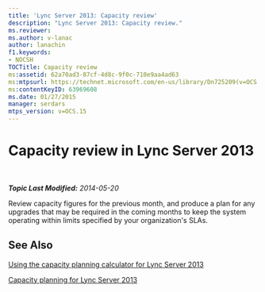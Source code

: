 ```yaml
---
title: 'Lync Server 2013: Capacity review'
description: "Lync Server 2013: Capacity review."
ms.reviewer: 
ms.author: v-lanac
author: lanachin
f1.keywords:
- NOCSH
TOCTitle: Capacity review
ms:assetid: 62a70ad3-87cf-4d8c-9f0c-710e9aa4ad63
ms:mtpsurl: https://technet.microsoft.com/en-us/library/Dn725209(v=OCS.15)
ms:contentKeyID: 63969608
ms.date: 01/27/2015
manager: serdars
mtps_version: v=OCS.15
---
```


# Capacity review in Lync Server 2013

<div data-xmlns="http://www.w3.org/1999/xhtml">

<div class="topic" data-xmlns="http://www.w3.org/1999/xhtml" data-msxsl="urn:schemas-microsoft-com:xslt" data-cs="https://msdn.microsoft.com/">

<div data-asp="https://msdn2.microsoft.com/asp">



</div>

<div id="mainSection">

<div id="mainBody">

<span> </span>

_**Topic Last Modified:** 2014-05-20_

Review capacity figures for the previous month, and produce a plan for any upgrades that may be required in the coming months to keep the system operating within limits specified by your organization's SLAs.

<div>

## See Also


[Using the capacity planning calculator for Lync Server 2013](lync-server-2013-capacity-planning-calculator.md)  


[Capacity planning for Lync Server 2013](lync-server-2013-capacity-planning.md)  
  

</div>

</div>

<span> </span>

</div>

</div>

</div>

